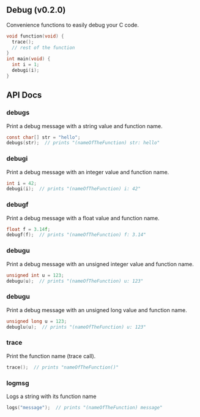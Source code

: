 Debug (v0.2.0)
---

Convenience functions to easily debug your C code.

```c
void function(void) {
  trace();
  // rest of the function
}
int main(void) {
  int i = 1;
  debugi(i);
}
```

## API Docs

### debugs

Print a debug message with a string value and function name.

```c
const char[] str = "hello";
debugs(str);  // prints "(nameOfTheFunction) str: hello"
```


### debugi

Print a debug message with an integer value and function name.

```c
int i = 42;
debugi(i);  // prints "(nameOfTheFunction) i: 42"
```


### debugf

Print a debug message with a float value and function name.

```c
float f = 3.14f;
debugf(f);  // prints "(nameOfTheFunction) f: 3.14"
```


### debugu

Print a debug message with an unsigned integer value and function name.

```c
unsigned int u = 123;
debugu(u);  // prints "(nameOfTheFunction) u: 123"
```


### debugu

Print a debug message with an unsigned long value and function name.

```c
unsigned long u = 123;
debuglu(u);  // prints "(nameOfTheFunction) u: 123"
```


### trace

Print the function name (trace call).

```c
trace();  // prints "nameOfTheFunction()"
```


### logmsg

Logs a string with its function name

```c
logs("message");  // prints "(nameOfTheFunction) message"
```


